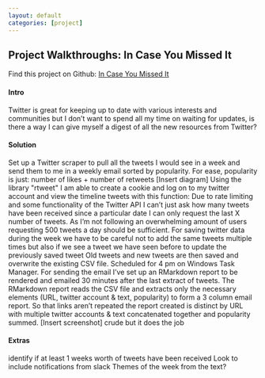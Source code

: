 ```yaml
---
layout: default
categories: [project]
---
```

## Project Walkthroughs: In Case You Missed It
Find this project on Github: <a href ="https://github.com/wjsutton/icymi_email">In Case You Missed It</a>

#### **Intro**
Twitter is great for keeping up to date with various interests and communities but I don’t want to spend all my time on waiting for updates, is there a way I can give myself a digest of all the new resources from Twitter?

#### **Solution**
Set up a Twitter scraper to pull all the tweets I would see in a week and send them to me in a weekly email sorted by popularity. For ease, popularity is just: number of likes + number of retweets
[Insert diagram]
Using the library "rtweet" I am able to create a cookie and log on to my twitter account and view the timeline tweets with this function:
Due to rate limiting and some functionality of the Twitter API I can’t just ask how many tweets have been received since a particular date I can only request the last X number of tweets. As I’m not following an overwhelming amount of users requesting 500 tweets a day should be sufficient.
For saving twitter data during the week we have to be careful not to add the same tweets multiple times but also if we see a tweet we have seen before to update the previously saved tweet
Old tweets and new tweets are then saved and overwrite the existing CSV file.
Scheduled for 4 pm on Windows Task Manager.
For sending the email I’ve set up an RMarkdown report to be rendered and emailed 30 minutes after the last extract of tweets.
The RMarkdown report reads the CSV file and extracts only the necessary elements (URL, twitter account & text, popularity) to form a 3 column email report. So that links aren’t repeated the report created is distinct by URL with multiple twitter accounts & text concatenated together and popularity summed.
[Insert screenshot]
crude but it does the job

#### **Extras**
identify if at least 1 weeks worth of tweets have been received
Look to include notifications from slack
Themes of the week from the text?
​